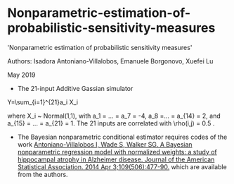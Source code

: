 # Nonparametric-estimation-of-probabilistic-sensitivity-measures

'Nonparametric estimation of probabilistic sensitivity measures'

Authors: Isadora Antoniano-Villalobos, Emanuele Borgonovo, Xuefei Lu

May 2019




* The 21-input Additive Gassian simulator

 Y=\sum_{i=1}^{21}a_i X_i

where X_i ~ Normal(1,1), with a_1 = ... = a_7 = -4, a_8 =... = a_{14} = 2, and a_{15} = ... = a_{21} = 1. The 21 inputs are correlated with \rho(i,j) = 0.5 .

* The Bayesian nonparametric conditional estimator requires codes of the work
[Antoniano-Villalobos I, Wade S, Walker SG. A Bayesian nonparametric regression model with normalized weights: a study of hippocampal atrophy in Alzheimer disease. Journal of the American Statistical Association. 2014 Apr 3;109(506):477-90.](https://amstat.tandfonline.com/doi/abs/10.1080/01621459.2013.879061)
which are available from the authors.

